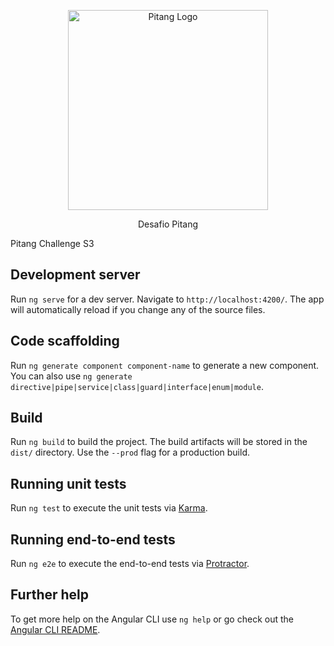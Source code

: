 
<p align="center">
  <img src="https://jobs.solides.com/assets/img/logos_empresas/logo__pitang.png" width="320" alt="Pitang Logo" />
</p>

<p align="center">Desafio Pitang</p>

<p align="center>
  <a href="http://pitang-challenge.s3-website.us-east-2.amazonaws.com">Pitang Challenge S3</a>
</p>


## Development server

Run `ng serve` for a dev server. Navigate to `http://localhost:4200/`. The app will automatically reload if you change any of the source files.

## Code scaffolding

Run `ng generate component component-name` to generate a new component. You can also use `ng generate directive|pipe|service|class|guard|interface|enum|module`.

## Build

Run `ng build` to build the project. The build artifacts will be stored in the `dist/` directory. Use the `--prod` flag for a production build.

## Running unit tests

Run `ng test` to execute the unit tests via [Karma](https://karma-runner.github.io).

## Running end-to-end tests

Run `ng e2e` to execute the end-to-end tests via [Protractor](http://www.protractortest.org/).

## Further help

To get more help on the Angular CLI use `ng help` or go check out the [Angular CLI README](https://github.com/angular/angular-cli/blob/master/README.md).
